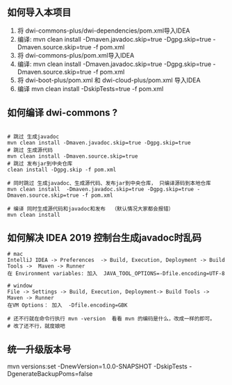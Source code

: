 ## 如何导入本项目
1. 将 dwi-commons-plus/dwi-dependencies/pom.xml导入IDEA 
2. 编译: mvn clean install -Dmaven.javadoc.skip=true -Dgpg.skip=true -Dmaven.source.skip=true -f pom.xml
3. 将 dwi-commons-plus/pom.xml导入IDEA
4. 编译: mvn clean install -Dmaven.javadoc.skip=true -Dgpg.skip=true -Dmaven.source.skip=true -f pom.xml
5. 将 dwi-boot-plus/pom.xml 和 dwi-cloud-plus/pom.xml 导入IDEA
6. 编译 mvn clean install -DskipTests=true -f pom.xml

## 如何编译 dwi-commons ?
```

# 跳过 生成javadoc
mvn clean install -Dmaven.javadoc.skip=true -Dgpg.skip=true
# 跳过 生成源代码
mvn clean install -Dmaven.source.skip=true
# 跳过 发布jar到中央仓库
clean install -Dgpg.skip -f pom.xml

# 同时跳过 生成javadoc、生成源代码、发布jar到中央仓库， 只编译源码到本地仓库
mvn clean install  -Dmaven.javadoc.skip=true -Dgpg.skip=true -Dmaven.source.skip=true -f pom.xml

# 编译 同时生成源代码和javadoc和发布  （默认情况大家都会报错）
mvn clean install
```

## 如何解决 IDEA 2019 控制台生成javadoc时乱码
```
# mac
IntelliJ IDEA -> Preferences  -> Build, Execution, Deployment -> Build Tools ->  Maven -> Runner 
在 Environment variables: 加入  JAVA_TOOL_OPTIONS=-Dfile.encoding=UTF-8

# window
File -> Settings -> Build, Execution, Deployment-> Build Tools ->  Maven -> Runner 
在VM Options： 加入  -Dfile.encoding=GBK

# 还不行就在命令行执行 mvn -version  看看 mvn 的编码是什么，改成一样的即可。
# 改了还不行，就度娘吧
```

## 统一升级版本号

mvn versions:set -DnewVersion=1.0.0-SNAPSHOT -DskipTests -DgenerateBackupPoms=false


